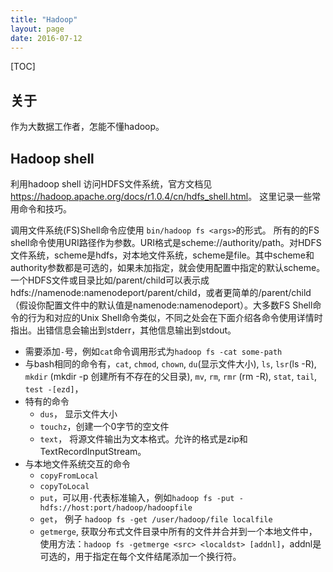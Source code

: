 ```yaml
---
title: "Hadoop"
layout: page
date: 2016-07-12
---
```

[TOC]

## 关于
作为大数据工作者，怎能不懂hadoop。


## Hadoop shell
利用hadoop shell 访问HDFS文件系统，官方文档见<https://hadoop.apache.org/docs/r1.0.4/cn/hdfs_shell.html>。
这里记录一些常用命令和技巧。

调用文件系统(FS)Shell命令应使用 `bin/hadoop fs <args>`的形式。 所有的的FS shell命令使用URI路径作为参数。URI格式是scheme://authority/path。对HDFS文件系统，scheme是hdfs，对本地文件系统，scheme是file。其中scheme和authority参数都是可选的，如果未加指定，就会使用配置中指定的默认scheme。一个HDFS文件或目录比如/parent/child可以表示成hdfs://namenode:namenodeport/parent/child，或者更简单的/parent/child（假设你配置文件中的默认值是namenode:namenodeport）。大多数FS Shell命令的行为和对应的Unix Shell命令类似，不同之处会在下面介绍各命令使用详情时指出。出错信息会输出到stderr，其他信息输出到stdout。

- <args> 需要添加`-`号，例如`cat`命令调用形式为`hadoop fs -cat some-path`
- 与bash相同的命令有，`cat`, `chmod`, `chown`, `du`(显示文件大小), `ls`, `lsr`(ls -R), `mkdir` (mkdir -p 创建所有不存在的父目录),
  `mv`, `rm`, `rmr` (rm -R), `stat`, `tail`, `test -[ezd]`，
- 特有的命令
    - `dus`， 显示文件大小
    - `touchz`，创建一个0字节的空文件
    - `text`， 将源文件输出为文本格式。允许的格式是zip和TextRecordInputStream。
- 与本地文件系统交互的命令
    - `copyFromLocal`
    - `copyToLocal`
    - `put`，可以用`-`代表标准输入，例如`hadoop fs -put - hdfs://host:port/hadoop/hadoopfile `
    - `get`， 例子 `hadoop fs -get /user/hadoop/file localfile`
    - `getmerge`, 获取分布式文件目录中所有的文件并合并到一个本地文件中，使用方法：`hadoop fs -getmerge <src> <localdst> [addnl]`，addnl是可选的，用于指定在每个文件结尾添加一个换行符。
